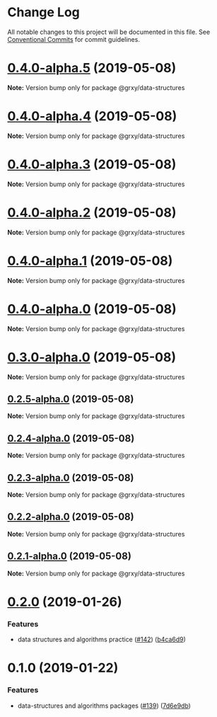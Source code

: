 # Change Log

All notable changes to this project will be documented in this file.
See [Conventional Commits](https://conventionalcommits.org) for commit guidelines.

# [0.4.0-alpha.5](https://github.com/grxy/grxy/compare/@grxy/data-structures@0.4.0-alpha.3...@grxy/data-structures@0.4.0-alpha.5) (2019-05-08)

**Note:** Version bump only for package @grxy/data-structures

# [0.4.0-alpha.4](https://github.com/grxy/grxy/compare/@grxy/data-structures@0.4.0-alpha.3...@grxy/data-structures@0.4.0-alpha.4) (2019-05-08)

**Note:** Version bump only for package @grxy/data-structures

# [0.4.0-alpha.3](https://github.com/grxy/grxy/compare/@grxy/data-structures@0.4.0-alpha.2...@grxy/data-structures@0.4.0-alpha.3) (2019-05-08)

**Note:** Version bump only for package @grxy/data-structures

# [0.4.0-alpha.2](https://github.com/grxy/grxy/compare/@grxy/data-structures@0.4.0-alpha.1...@grxy/data-structures@0.4.0-alpha.2) (2019-05-08)

**Note:** Version bump only for package @grxy/data-structures

# [0.4.0-alpha.1](https://github.com/grxy/grxy/compare/@grxy/data-structures@0.4.0-alpha.0...@grxy/data-structures@0.4.0-alpha.1) (2019-05-08)

**Note:** Version bump only for package @grxy/data-structures

# [0.4.0-alpha.0](https://github.com/grxy/grxy/compare/@grxy/data-structures@0.3.0-alpha.0...@grxy/data-structures@0.4.0-alpha.0) (2019-05-08)

**Note:** Version bump only for package @grxy/data-structures

# [0.3.0-alpha.0](https://github.com/grxy/grxy/compare/@grxy/data-structures@0.2.5-alpha.0...@grxy/data-structures@0.3.0-alpha.0) (2019-05-08)

**Note:** Version bump only for package @grxy/data-structures

## [0.2.5-alpha.0](https://github.com/grxy/grxy/compare/@grxy/data-structures@0.2.4-alpha.0...@grxy/data-structures@0.2.5-alpha.0) (2019-05-08)

**Note:** Version bump only for package @grxy/data-structures

## [0.2.4-alpha.0](https://github.com/grxy/grxy/compare/@grxy/data-structures@0.2.3-alpha.0...@grxy/data-structures@0.2.4-alpha.0) (2019-05-08)

**Note:** Version bump only for package @grxy/data-structures

## [0.2.3-alpha.0](https://github.com/grxy/grxy/compare/@grxy/data-structures@0.2.2-alpha.0...@grxy/data-structures@0.2.3-alpha.0) (2019-05-08)

**Note:** Version bump only for package @grxy/data-structures

## [0.2.2-alpha.0](https://github.com/grxy/grxy/compare/@grxy/data-structures@0.2.1-alpha.0...@grxy/data-structures@0.2.2-alpha.0) (2019-05-08)

**Note:** Version bump only for package @grxy/data-structures

## [0.2.1-alpha.0](https://github.com/grxy/grxy/compare/@grxy/data-structures@0.2.0...@grxy/data-structures@0.2.1-alpha.0) (2019-05-08)

**Note:** Version bump only for package @grxy/data-structures

# [0.2.0](https://github.com/grxy/grxy/compare/@grxy/data-structures@0.1.0...@grxy/data-structures@0.2.0) (2019-01-26)

### Features

-   data structures and algorithms practice ([#142](https://github.com/grxy/grxy/issues/142)) ([b4ca6d9](https://github.com/grxy/grxy/commit/b4ca6d9))

# 0.1.0 (2019-01-22)

### Features

-   data-structures and algorithms packages ([#139](https://github.com/grxy/grxy/issues/139)) ([7d6e9db](https://github.com/grxy/grxy/commit/7d6e9db))
